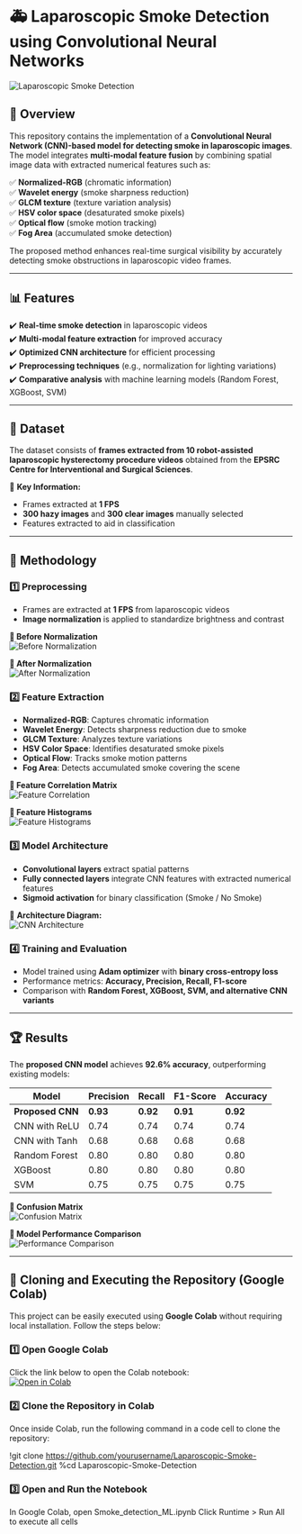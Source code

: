 # 🚑 Laparoscopic Smoke Detection using Convolutional Neural Networks  

![Laparoscopic Smoke Detection](images/banner.png)  

## 📌 Overview  
This repository contains the implementation of a **Convolutional Neural Network (CNN)-based model for detecting smoke in laparoscopic images**. The model integrates **multi-modal feature fusion** by combining spatial image data with extracted numerical features such as:  

✅ **Normalized-RGB** (chromatic information)  
✅ **Wavelet energy** (smoke sharpness reduction)  
✅ **GLCM texture** (texture variation analysis)  
✅ **HSV color space** (desaturated smoke pixels)  
✅ **Optical flow** (smoke motion tracking)  
✅ **Fog Area** (accumulated smoke detection)  

The proposed method enhances real-time surgical visibility by accurately detecting smoke obstructions in laparoscopic video frames.  

---

## 📊 Features  
✔️ **Real-time smoke detection** in laparoscopic videos  
✔️ **Multi-modal feature extraction** for improved accuracy  
✔️ **Optimized CNN architecture** for efficient processing  
✔️ **Preprocessing techniques** (e.g., normalization for lighting variations)  
✔️ **Comparative analysis** with machine learning models (Random Forest, XGBoost, SVM)  

---

## 📝 Dataset  

The dataset consists of **frames extracted from 10 robot-assisted laparoscopic hysterectomy procedure videos** obtained from the **EPSRC Centre for Interventional and Surgical Sciences**.  

📌 **Key Information:**  
- Frames extracted at **1 FPS**  
- **300 hazy images** and **300 clear images** manually selected  
- Features extracted to aid in classification  

---

## 🔄 Methodology  

### **1️⃣ Preprocessing**  
- Frames are extracted at **1 FPS** from laparoscopic videos  
- **Image normalization** is applied to standardize brightness and contrast  

**🔹 Before Normalization**  
![Before Normalization](images/before_normalization.png)  

**🔹 After Normalization**  
![After Normalization](images/after_normalization.png)  

### **2️⃣ Feature Extraction**  
- **Normalized-RGB**: Captures chromatic information  
- **Wavelet Energy**: Detects sharpness reduction due to smoke  
- **GLCM Texture**: Analyzes texture variations  
- **HSV Color Space**: Identifies desaturated smoke pixels  
- **Optical Flow**: Tracks smoke motion patterns  
- **Fog Area**: Detects accumulated smoke covering the scene  

**🔹 Feature Correlation Matrix**  
![Feature Correlation](images/correlation_matrix.png)  

**🔹 Feature Histograms**  
![Feature Histograms](images/histograms.png)  

### **3️⃣ Model Architecture**  
- **Convolutional layers** extract spatial patterns  
- **Fully connected layers** integrate CNN features with extracted numerical features  
- **Sigmoid activation** for binary classification (Smoke / No Smoke)  

📌 **Architecture Diagram:**  
![CNN Architecture](images/cnn_architecture.png)  

### **4️⃣ Training and Evaluation**  
- Model trained using **Adam optimizer** with **binary cross-entropy loss**  
- Performance metrics: **Accuracy, Precision, Recall, F1-score**  
- Comparison with **Random Forest, XGBoost, SVM, and alternative CNN variants**  

---

## 🏆 Results  

The **proposed CNN model** achieves **92.6% accuracy**, outperforming existing models:  

| Model                   | Precision | Recall | F1-Score | Accuracy |
|-------------------------|-----------|--------|----------|----------|
| **Proposed CNN**        | **0.93**  | **0.92** | **0.91** | **0.92** |
| CNN with ReLU          | 0.74      | 0.74   | 0.74     | 0.74     |
| CNN with Tanh          | 0.68      | 0.68   | 0.68     | 0.68     |
| Random Forest          | 0.80      | 0.80   | 0.80     | 0.80     |
| XGBoost                | 0.80      | 0.80   | 0.80     | 0.80     |
| SVM                    | 0.75      | 0.75   | 0.75     | 0.75     |

**🔹 Confusion Matrix**  
![Confusion Matrix](images/confusion_matrix.png)  

**🔹 Model Performance Comparison**  
![Performance Comparison](images/performance_comparison.png)  

---

## 🚀 Cloning and Executing the Repository (Google Colab)  

This project can be easily executed using **Google Colab** without requiring local installation. Follow the steps below:  

### **1️⃣ Open Google Colab**  
Click the link below to open the Colab notebook:  
[![Open in Colab](https://colab.research.google.com/assets/colab-badge.svg)](https://colab.research.google.com/github/yourusername/Laparoscopic-Smoke-Detection/blob/main/Smoke_detection_ML.ipynb)  

### **2️⃣ Clone the Repository in Colab**  
Once inside Colab, run the following command in a code cell to clone the repository:  

!git clone https://github.com/yourusername/Laparoscopic-Smoke-Detection.git
%cd Laparoscopic-Smoke-Detection

### **3️⃣ Open and Run the Notebook**
In Google Colab, open Smoke_detection_ML.ipynb
Click Runtime > Run All to execute all cells







